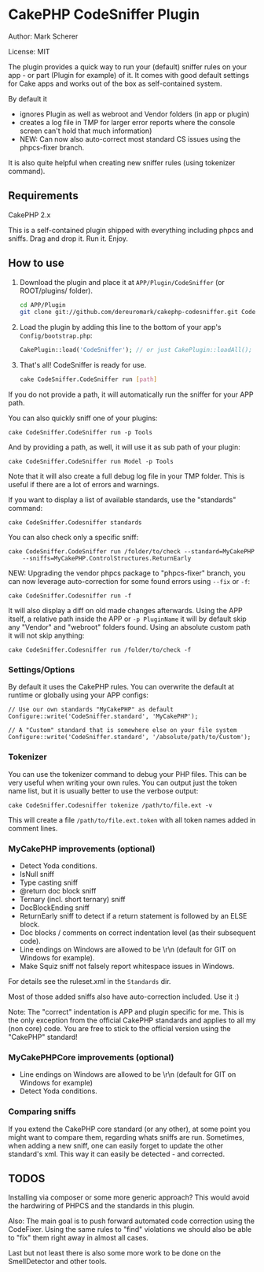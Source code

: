 # CakePHP CodeSniffer Plugin

Author: Mark Scherer

License: MIT

The plugin provides a quick way to run your (default) sniffer rules on your app - or part (Plugin for example) of it.
It comes with good default settings for Cake apps and works out of the box as self-contained system.

By default it
- ignores Plugin as well as webroot and Vendor folders (in app or plugin)
- creates a log file in TMP for larger error reports where the console screen can't hold that much information)
- NEW: Can now also auto-correct most standard CS issues using the phpcs-fixer branch.

It is also quite helpful when creating new sniffer rules (using tokenizer command).

## Requirements

CakePHP 2.x

This is a self-contained plugin shipped with everything including phpcs and sniffs.
Drag and drop it. Run it. Enjoy.

## How to use

1. Download the plugin and place it at `APP/Plugin/CodeSniffer` (or ROOT/plugins/ folder).

   ```bash
   cd APP/Plugin
   git clone git://github.com/dereuromark/cakephp-codesniffer.git CodeSniffer
   ```

2. Load the plugin by adding this line to the bottom of your app's `Config/bootstrap.php`:

   ```php
   CakePlugin::load('CodeSniffer'); // or just CakePlugin::loadAll();
   ```

3. That's all! CodeSniffer is ready for use.

   ```bash
   cake CodeSniffer.CodeSniffer run [path]
   ```

If you do not provide a path, it will automatically run the sniffer for your APP path.

You can also quickly sniff one of your plugins:

	cake CodeSniffer.CodeSniffer run -p Tools

And by providing a path, as well, it will use it as sub path of your plugin:

	cake CodeSniffer.CodeSniffer run Model -p Tools

Note that it will also create a full debug log file in your TMP folder. This is useful if there are a lot
of errors and warnings.

If you want to display a list of available standards, use the "standards" command:

	cake CodeSniffer.Codesniffer standards

You can also check only a specific sniff:

	cake CodeSniffer.CodeSniffer run /folder/to/check --standard=MyCakePHP
		--sniffs=MyCakePHP.ControlStructures.ReturnEarly

NEW: Upgrading the vendor phpcs package to "phpcs-fixer" branch, you can now leverage auto-correction
for some found errors using `--fix` or `-f`:

	cake CodeSniffer.Codesniffer run -f

It will also display a diff on old made changes afterwards.
Using the APP itself, a relative path inside the APP or `-p PluginName` it will by default skip any "Vendor"
and "webroot" folders found. Using an absolute custom path it will not skip anything:

	cake CodeSniffer.Codesniffer run /folder/to/check -f

### Settings/Options

By default it uses the CakePHP rules.
You can overwrite the default at runtime or globally using your APP configs:

	// Use our own standards "MyCakePHP" as default
	Configure::write('CodeSniffer.standard', 'MyCakePHP');

	// A "Custom" standard that is somewhere else on your file system
	Configure::write('CodeSniffer.standard', '/absolute/path/to/Custom');

### Tokenizer

You can use the tokenizer command to debug your PHP files. This can be very useful when writing
your own rules. You can output just the token name list, but it is usually better to use the verbose
output:

	cake CodeSniffer.Codesniffer tokenize /path/to/file.ext -v

This will create a file `/path/to/file.ext.token` with all token names added in comment lines.

### MyCakePHP improvements (optional)

* Detect Yoda conditions.
* IsNull sniff
* Type casting sniff
* @return doc block sniff
* Ternary (incl. short ternary) sniff
* DocBlockEnding sniff
* ReturnEarly sniff to detect if a return statement is followed by an ELSE block.
* Doc blocks / comments on correct indentation level (as their subsequent code).
* Line endings on Windows are allowed to be \r\n (default for GIT on Windows for example).
* Make Squiz sniff not falsely report whitespace issues in Windows.

For details see the ruleset.xml in the `Standards` dir.

Most of those added sniffs also have auto-correction included. Use it :)

Note: The "correct" indentation is APP and plugin specific for me. This is the only exception from the official CakePHP
standards and applies to all my (non core) code.
You are free to stick to the official version using the "CakePHP" standard!

### MyCakePHPCore improvements (optional)

* Line endings on Windows are allowed to be \r\n (default for GIT on Windows for example)
* Detect Yoda conditions.

### Comparing sniffs

If you extend the CakePHP core standard (or any other), at some point you might want to compare them, regarding
whats sniffs are run. Sometimes, when adding a new sniff, one can easily forget to update the other standard's xml.
This way it can easily be detected - and corrected.

## TODOS

Installing via composer or some more generic approach? This would avoid the hardwiring of PHPCS and the standards
in this plugin.

Also: The main goal is to push forward automated code correction using the CodeFixer.
Using the same rules to "find" violations we should also be able to "fix" them right away in almost all cases.

Last but not least there is also some more work to be done on the SmellDetector and other tools.